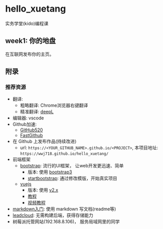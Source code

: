 # hello_xuetang

实务学堂(kido)编程课 

## week1: 你的地盘

在互联网发布你的主页。



## 附录

### 推荐资源
*  翻译: 
    *   粗略翻译: Chrome浏览器右键翻译
    *   精准翻译: [deepL](https://www.deepl.com/)
*  编辑器: vscode
*  Github加速:
    * [GitHub520](https://github.com/521xueweihan/GitHub520)
    * [FastGithub](https://github.com/dotnetcore/FastGithub)
*  在 Github 上发布作品(持续改进)
   *  url: `https://<YOUR_GITHUB_NAME>.github.io/<PROJECT>`, 本项目地址: `https://wwj718.github.io/hello_xuetang/`
*  前端框架
   *  [bootstrap](http://bootcss.com/): 流行的UI框架， 让web开发更迅速、简单
      *  版本: 使用 [bootstrap3](https://v3.bootcss.com/)
      *  [startbootstrap](https://startbootstrap.com/): 通过修改模版，开始真实项目
   *  [vuejs](https://cn.vuejs.org/)
      *  版本: 使用 [v2.x](https://cn.vuejs.org/)
      *  [教程](https://cn.vuejs.org/v2/guide/)
      *  [视频教程](https://learning.dcloud.io/#/)
*  [markdown入门](https://www.markdown.xyz/): 使用 markdown 写文档(readme等)
*  [leadcloud](https://www.leancloud.cn/): 无需构建后端，获得存储能力
*  树莓派托管网站(192.168.8.106)， 服务局域网里的同学
